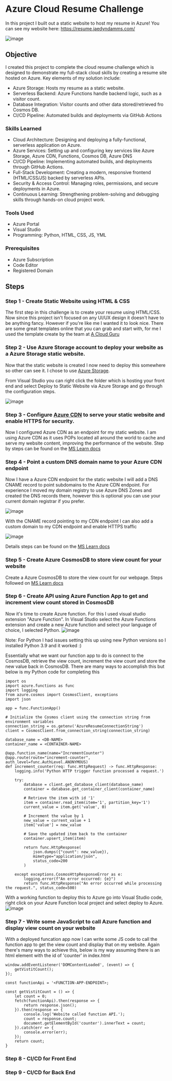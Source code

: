 # Azure Cloud Resume Challenge
In this project I built out a static website to host my resume in Azure! You can see my website here: https://resume.jaedyndamms.com/

![image](https://github.com/user-attachments/assets/6440a2fd-3fdd-47cd-afdc-5681805824aa)


## Objective
I created this project to complete the cloud resume challenge which is designed to demonstrate my full-stack cloud skills by creating a resume site hosted on Azure. Key elements of my solution include:
- Azure Storage: Hosts my resume as a static website.
- Serverless Backend: Azure Functions handle backend logic, such as a visitor count.
- Database Integration: Visitor counts and other data stored/retrieved fro Cosmos DB.
- CI/CD Pipeline: Automated builds and deployments via GitHub Actions

### Skills Learned

- Cloud Architecture: Designing and deploying a fully-functional, serverless application on Azure.
- Azure Services: Setting up and configuring key services like Azure Storage, Azure CDN, Functions, Cosmos DB, Azure DNS
- CI/CD Pipeline: Implementing automated builds, and deployments through GitHub Actions.
- Full-Stack Development: Creating a modern, responsive frontend (HTML/CSS/JS) backed by serverless APIs.
- Security & Access Control: Managing roles, permissions, and secure deployments in Azure.
- Continuous Learning: Strengthening problem-solving and debugging skills through hands-on cloud project work.

### Tools Used

- Azure Portal
- Visual Studio
- Programming: Python, HTML, CSS, JS, YML

### Prerequisites 

- Azure Subscription
- Code Editor
- Registered Domain

## Steps
### Step 1 - Create Static Website using HTML & CSS

The first step in this challenge is to create your resume using HTML/CSS. Now since this project isn't focused on any UI/UX design it doesn't have to be anything fancy. However if you're like me I wanted it to look nice. There are some great templates online that you can grab and start with, for me I used the template create by the team at [A Cloud Guru](https://github.com/ACloudGuru-Resources/acg-project-azure-resume-starter)

### Step 2 - Use Azure Storage account to deploy your website as a Azure Storage static website.

Now that the static website is created I now need to deploy this somewhere so other can see it. I chose to use [Azure Storage](https://learn.microsoft.com/en-us/azure/storage/blobs/storage-blob-static-website).

From Visual Studio you can right click the folder which is hosting your front end and select Deploy to Static Website via Azure Storage and go through the configuration steps.

![image](https://github.com/user-attachments/assets/8a64b6b8-f6c6-4461-95d3-002e8f9a4368)


### Step 3 - Configure [Azure CDN](https://learn.microsoft.com/en-us/azure/storage/blobs/storage-custom-domain-name?tabs=azure-portal#map-a-custom-domain-with-https-enabled) to serve your static website and enable HTTPS for security.

Now I configured Azure CDN as an endpoint for my static website. I am using Azure CDN as it uses POPs located all around the world to cache and serve my website content, improving the performance of the website. Step by steps can be found on the [MS Learn docs](https://learn.microsoft.com/en-us/azure/cdn/cdn-create-new-endpoint)


### Step 4 - Point a custom DNS domain name to your Azure CDN endpoint

Now I have a Azure CDN endpoint for the static website I will add a DNS CNAME record to point subdomains to the Azure CDN endpoint. For experience I moved my domain registry to use Azure DNS Zones and created the DNS records there, however this is optional you can use your current domain registrar if you prefer.

![image](https://github.com/user-attachments/assets/e89852f3-9da8-417a-8f1a-a56012b72cce)

With the CNAME record pointing to my CDN endpoint I can also add a custom domain to my CDN endpoint and enable HTTPS traffic

![image](https://github.com/user-attachments/assets/9458e7c8-27da-45e8-9f7f-9de5cf162e4d)

Details steps can be found on the [MS Learn docs](https://learn.microsoft.com/en-us/azure/cdn/cdn-custom-ssl?tabs=option-1-default-enable-https-with-a-cdn-managed-certificate)

### Step 5 - Create Azure CosmosDB to store view count for your website

Create a Azure CosmosDB to store the view count for our webpage. Steps followed on [MS Learn docs](https://learn.microsoft.com/en-us/azure/cosmos-db/nosql/quickstart-portal)

### Step 6 - Create API using Azure Function App to get and increment view count stored in CosmosDB

Now it's time to create Azure function. For this I used visual studio extension "Azure Function". In Visual Studio select the Azure Functions extension and create a new Azure function and select your language of choice, I selected Python.
![image](https://github.com/user-attachments/assets/0bbbd453-cb7f-422b-ba75-cd5cbce3cd8e)

Note: For Python I had issues setting this up using new Python versions so I installed Python 3.9 and it worked :)

Essentially what we want our function app to do is connect to the CosmosDB, retrieve the view count, increment the view count and store the new value back in CosmosDB. There are many ways to accomplish this but below is my Python code for completing this

```
import os
import azure.functions as func
import logging
from azure.cosmos import CosmosClient, exceptions
import json

app = func.FunctionApp()

# Initialize the Cosmos client using the connection string from environment variables
connection_string = os.getenv('AzureResumeConnectionString')
client = CosmosClient.from_connection_string(connection_string)

database_name = <DB-NAME>
container_name = <CONTAINER-NAME>

@app.function_name(name="IncrementCounter")
@app.route(route="increment-counter", auth_level=func.AuthLevel.ANONYMOUS)
def increment_counter(req: func.HttpRequest) -> func.HttpResponse:
    logging.info('Python HTTP trigger function processed a request.')

    try:
        database = client.get_database_client(database_name)
        container = database.get_container_client(container_name)

        # Retrieve the item with id '1'
        item = container.read_item(item='1', partition_key='1')
        current_value = item.get('value', 0)

        # Increment the value by 1
        new_value = current_value + 1
        item['value'] = new_value

        # Save the updated item back to the container
        container.upsert_item(item)

        return func.HttpResponse(
            json.dumps({"count": new_value}),
            mimetype="application/json",
            status_code=200
        )

    except exceptions.CosmosHttpResponseError as e:
        logging.error(f"An error occurred: {e}")
        return func.HttpResponse("An error occurred while processing the request.", status_code=500)
```
With a working function to deploy this to Azure go into Visual Studio code, right click on your Azure Function local project and select deploy to Azure.
![image](https://github.com/user-attachments/assets/d462c120-16f6-4ab2-8ff6-a3a81a9f4b2a)


### Step 7 - Write some JavaScript to call Azure function and display view count on your website

With a deployed funcation app now I can write some JS code to call the function app to get the view count and display that on my website. Again there's many ways to achieve this, below is my way assuming there is an html element with the id of 'counter' in index.html

```
window.addEventListener('DOMContentLoaded', (event) => {
    getVistitCount();
});

const functionApi = '<FUNCTION-APP-ENDPOINT>;

const getVistitCount = () => {
    let count = 0;
    fetch(functionApi).then(response => {
        return response.json();
    }).then(response => {
        console.log('Website called function API.');
        count = response.count;
        document.getElementById('counter').innerText = count;
    }).catch(err => {
        console.error(err);
    });
    return count;
}
```
### Step 8 - CI/CD for Front End

### Step 9 - CI/CD for Back End









